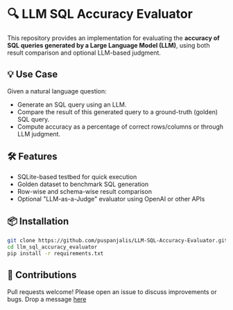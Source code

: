 # 🔍 LLM SQL Accuracy Evaluator

This repository provides an implementation for evaluating the **accuracy of SQL queries generated by a Large Language Model (LLM)**, using both result comparison and optional LLM-based judgment.

## 💡 Use Case

Given a natural language question:
- Generate an SQL query using an LLM.
- Compare the result of this generated query to a ground-truth (golden) SQL query.
- Compute accuracy as a percentage of correct rows/columns or through LLM judgment.

## 🛠️ Features

- SQLite-based testbed for quick execution
- Golden dataset to benchmark SQL generation
- Row-wise and schema-wise result comparison
- Optional "LLM-as-a-Judge" evaluator using OpenAI or other APIs


## 📦 Installation

```bash
git clone https://github.com/puspanjalis/LLM-SQL-Accuracy-Evaluator.git
cd llm_sql_accuracy_evaluator
pip install -r requirements.txt      
```

## 🤝 Contributions
Pull requests welcome! Please open an issue to discuss improvements or bugs. Drop a message [here](https://www.linkedin.com/in/puspanjalisarma/)
  
